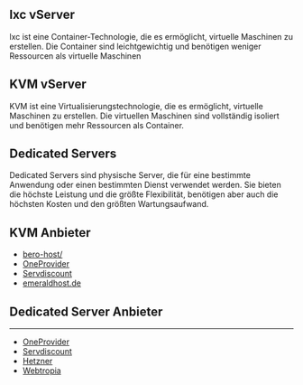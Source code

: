 ## lxc vServer
lxc ist eine Container-Technologie, die es ermöglicht, virtuelle Maschinen zu erstellen. Die Container sind leichtgewichtig und benötigen weniger Ressourcen als virtuelle Maschinen
## KVM vServer
KVM ist eine Virtualisierungstechnologie, die es ermöglicht, virtuelle Maschinen zu erstellen. Die virtuellen Maschinen sind vollständig isoliert und benötigen mehr Ressourcen als Container.
## Dedicated Servers
Dedicated Servers sind physische Server, die für eine bestimmte Anwendung oder einen bestimmten Dienst verwendet werden. Sie bieten die höchste Leistung und die größte Flexibilität, benötigen aber auch die höchsten Kosten und den größten Wartungsaufwand.


## KVM Anbieter 
* [bero-host/](https://bero-host.de/)
* [OneProvider](https://oneprovider.com/)
* [Servdiscount](https://servdiscount.com)
* [emeraldhost.de](https://emeraldhost.de/)
## Dedicated Server Anbieter
------------------------------
* [OneProvider](https://oneprovider.com/)
* [Servdiscount](https://servdiscount.com)
* [Hetzner](https://www.hetzner.de/)
* [Webtropia](https://www.webtropia.com/)